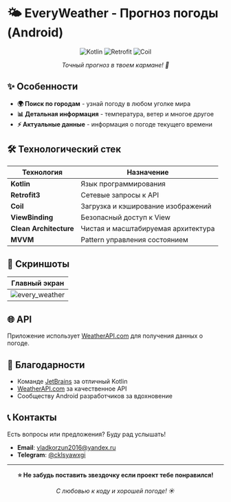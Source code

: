 # 🌤️ EveryWeather - Прогноз погоды (Android)

<div align="center">
  
![Kotlin](https://img.shields.io/badge/Kotlin-purple?style=for-the-badge)
![Retrofit](https://img.shields.io/badge/Retrofit-red?style=for-the-badge)
![Coil](https://img.shields.io/badge/Coil-blue?style=for-the-badge)

*Точный прогноз в твоем кармане! 📱*

</div>

## ✨ Особенности

- **🌍 Поиск по городам** - узнай погоду в любом уголке мира
- **📊 Детальная информация** - температура, ветер и многое другое
- **⚡ Актуальные данные** - информация о погоде текущего времени

## 🛠️ Технологический стек

| Технология | Назначение |
|------------|------------|
| **Kotlin** | Язык программирования |
| **Retrofit3** | Сетевые запросы к API |
| **Coil** | Загрузка и кэширование изображений |
| **ViewBinding** | Безопасный доступ к View |
| **Clean Architecture** | Чистая и масштабируемая архитектура |
| **MVVM** | Pattern управления состоянием |

## 📸 Скриншоты

<div align="center">
  
| Главный экран | 
|---------------|
| ![every_weather](https://github.com/user-attachments/assets/1d05d1f9-aab2-451e-a810-933c1f13cc77) |

</div>

## 🌐 API

Приложение использует [WeatherAPI.com](https://www.weatherapi.com/) для получения данных о погоде. 

## 🙏 Благодарности

- Команде [JetBrains](https://www.jetbrains.com/) за отличный Kotlin
- [WeatherAPI.com](https://www.weatherapi.com/) за качественное API
- Сообществу Android разработчиков за вдохновение

## 📞 Контакты

Есть вопросы или предложения? Буду рад услышать!

- **Email**: vladkorzun2016@yandex.ru
- **Telegram**: [@cklsyawxgi](https://t.me/cklsyawxgi)

---

<div align="center">

**⭐ Не забудь поставить звездочку если проект тебе понравился!**

*С любовью к коду и хорошей погоде! ☀️*

</div>
